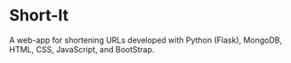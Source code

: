 # Short-It

A web-app for shortening URLs developed with Python (Flask), MongoDB, HTML, CSS, JavaScript, and BootStrap.

